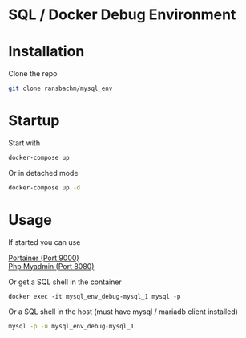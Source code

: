 # SQL / Docker Debug Environment

# Installation
Clone the repo
```bash
git clone ransbachm/mysql_env
```

# Startup
Start with

```bash
docker-compose up
```

Or in detached mode

```bash
docker-compose up -d
```
# Usage

If started you can use

[Portainer (Port 9000)](http://localhost:9000) \
[Php Myadmin (Port 8080)](http://localhost:9000)

Or get a SQL shell in the container

```
docker exec -it mysql_env_debug-mysql_1 mysql -p
```

Or a SQL shell in the host (must have mysql / mariadb client installed)

```bash
mysql -p -u mysql_env_debug-mysql_1
```